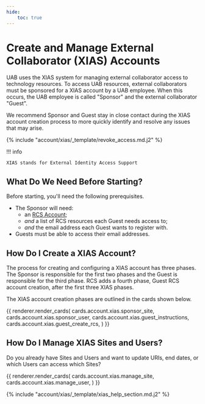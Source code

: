 ```yaml
---
hide:
    toc: true
---
```


# Create and Manage External Collaborator (XIAS) Accounts

UAB uses the XIAS system for managing external collaborator access to technology resources. To access UAB resources, external collaborators must be sponsored for a XIAS account by a UAB employee. When this occurs, the UAB employee is called "Sponsor" and the external collaborator "Guest".

We recommend Sponsor and Guest stay in close contact during the XIAS account creation process to more quickly identify and resolve any issues that may arise.

{% include "account/xias/_template/revoke_access.md.j2" %}

<!-- markdownlint-disable MD046 -->
!!! info

    XIAS stands for External Identity Access Support
<!-- markdownlint-enable MD046 -->

## What Do We Need Before Starting?

Before starting, you'll need the following prerequisites.

- The Sponsor will need:
    - an [RCS Account](../rcs/index.md);
    - _and_ a list of RCS resources each Guest needs access to;
    - _and_ the email address each Guest wants to register with.
- Guests must be able to access their email addresses.

## How Do I Create a XIAS Account?

The process for creating and configuring a XIAS account has three phases. The Sponsor is responsible for the first two phases and the Guest is responsible for the third phase. RCS adds a fourth phase, Guest RCS account creation, after the first three XIAS phases.

The XIAS account creation phases are outlined in the cards shown below.

{{
    renderer.render_cards(
        cards.account.xias.sponsor_site,
        cards.account.xias.sponsor_user,
        cards.account.xias.guest_instructions,
        cards.account.xias.guest_create_rcs,
    )
}}

## How Do I Manage XIAS Sites and Users?

Do you already have Sites and Users and want to update URIs, end dates, or which Users can access which Sites?

{{
    renderer.render_cards(
        cards.account.xias.manage_site,
        cards.account.xias.manage_user,
    )
}}

{% include "account/xias/_template/xias_help_section.md.j2" %}

